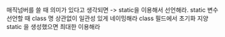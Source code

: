 매직넘버를 쓸 때 의미가 있다고 생각되면 -> static을 이용해서 선언해라.
static 변수 선언할 때 class 명 상관없이 일관성 있게 네이밍해라
class 필드에서 초기화 지양
static 을 생성했으면 최대한 이용해라

